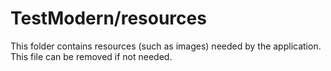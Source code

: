 # TestModern/resources

This folder contains resources (such as images) needed by the application. This file can
be removed if not needed.
